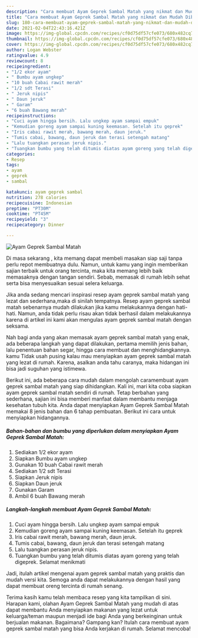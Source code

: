 ```yaml
---
description: "Cara membuat Ayam Geprek Sambal Matah yang nikmat dan Mudah Dibuat"
title: "Cara membuat Ayam Geprek Sambal Matah yang nikmat dan Mudah Dibuat"
slug: 180-cara-membuat-ayam-geprek-sambal-matah-yang-nikmat-dan-mudah-dibuat
date: 2021-02-04T22:43:16.421Z
image: https://img-global.cpcdn.com/recipes/cf0d75df57cfe073/680x482cq70/ayam-geprek-sambal-matah-foto-resep-utama.jpg
thumbnail: https://img-global.cpcdn.com/recipes/cf0d75df57cfe073/680x482cq70/ayam-geprek-sambal-matah-foto-resep-utama.jpg
cover: https://img-global.cpcdn.com/recipes/cf0d75df57cfe073/680x482cq70/ayam-geprek-sambal-matah-foto-resep-utama.jpg
author: Logan Webster
ratingvalue: 4.9
reviewcount: 8
recipeingredient:
- "1/2 ekor ayam"
- " Bumbu ayam ungkep"
- "10 buah Cabai rawit merah"
- "1/2 sdt Terasi"
- " Jeruk nipis"
- " Daun jeruk"
- " Garam"
- "6 buah Bawang merah"
recipeinstructions:
- "Cuci ayam hingga bersih. Lalu ungkep ayam sampai empuk"
- "Kemudian goreng ayam sampai kuning keemasan. Setelah itu geprek"
- "Iris cabai rawit merah, bawang merah, daun jeruk."
- "Tumis cabai, bawang, daun jeruk dan terasi setengah matang"
- "Lalu tuangkan perasan jeruk nipis."
- "Tuangkan bumbu yang telah ditumis diatas ayam goreng yang telah digeprek. Selamat menikmati"
categories:
- Resep
tags:
- ayam
- geprek
- sambal

katakunci: ayam geprek sambal 
nutrition: 278 calories
recipecuisine: Indonesian
preptime: "PT30M"
cooktime: "PT45M"
recipeyield: "3"
recipecategory: Dinner

---
```



![Ayam Geprek Sambal Matah](https://img-global.cpcdn.com/recipes/cf0d75df57cfe073/680x482cq70/ayam-geprek-sambal-matah-foto-resep-utama.jpg)

Di masa  sekarang , kita memang dapat membeli masakan siap saji tanpa perlu repot membuatnya dulu. Namun, untuk kamu yang ingin memberikan sajian terbaik untuk orang tercinta, maka kita memang lebih baik memasaknya dengan tangan sendiri. Sebab, memasak di rumah lebih sehat serta bisa menyesuaikan sesuai selera keluarga.

Jika anda sedang mencari inspirasi resep ayam geprek sambal matah yang lezat dan sederhana,maka di sinilah tempatnya. Resep ayam geprek sambal matah  sebenarnya mudah dilakukan jika kamu melakukannya dengan hati-hati. Namun, anda tidak perlu risau akan tidak berhasil dalam melakukannya 
karena di artikel ini kami akan mengulas ayam geprek sambal matah dengan seksama.  



Nah bagi anda yang akan memasak ayam geprek sambal matah yang enak, ada beberapa langkah yang dapat dilakukan, pertama memilih jenis bahan, lalu penentuan bahan segar, hingga cara membuat dan menghidangkannya. kamu Tidak usah pusing kalau mau menyiapkan ayam geprek sambal matah yang lezat di rumah. Karena, asalkan anda  tahu caranya, maka hidangan ini bisa jadi suguhan yang istimewa.

Berikut ini, ada beberapa cara mudah dalam mengolah caramembuat ayam geprek sambal matah yang siap dihidangkan. Kali ini, mari kita coba siapkan ayam geprek sambal matah sendiri di rumah. Tetap berbahan yang sederhana, sajian ini bisa memberi manfaat dalam membantu menjaga kesehatan tubuh kita. Anda dapat menyiapkan Ayam Geprek Sambal Matah memakai 8 jenis bahan dan 6 tahap pembuatan. Berikut ini cara untuk menyiapkan hidangannya.

<!--inarticleads1-->

##### Bahan-bahan dan bumbu yang diperlukan dalam menyiapkan Ayam Geprek Sambal Matah:

1. Sediakan 1/2 ekor ayam
1. Siapkan  Bumbu ayam ungkep
1. Gunakan 10 buah Cabai rawit merah
1. Sediakan 1/2 sdt Terasi
1. Siapkan  Jeruk nipis
1. Siapkan  Daun jeruk
1. Gunakan  Garam
1. Ambil 6 buah Bawang merah




<!--inarticleads2-->

##### Langkah-langkah membuat Ayam Geprek Sambal Matah:

1. Cuci ayam hingga bersih. Lalu ungkep ayam sampai empuk
1. Kemudian goreng ayam sampai kuning keemasan. Setelah itu geprek
1. Iris cabai rawit merah, bawang merah, daun jeruk.
1. Tumis cabai, bawang, daun jeruk dan terasi setengah matang
1. Lalu tuangkan perasan jeruk nipis.
1. Tuangkan bumbu yang telah ditumis diatas ayam goreng yang telah digeprek. Selamat menikmati




Jadi, itulah artikel mengenai  ayam geprek sambal matah  yang praktis dan mudah versi kita. Semoga anda dapat melakukannya dengan hasil yang dapat membuat oreng tercinta di rumah senang. 

Terima kasih kamu telah membaca resep yang kita tampilkan di sini. Harapan kami, olahan  Ayam Geprek Sambal Matah yang mudah di atas dapat membantu Anda menyiapkan makanan yang lezat untuk keluarga/teman maupun menjadi ide bagi Anda yang berkeinginan untuk berjualan makanan. Bagaimana? Gampang kan? Itulah cara membuat ayam geprek sambal matah yang bisa Anda kerjakan di rumah. Selamat mencoba!

